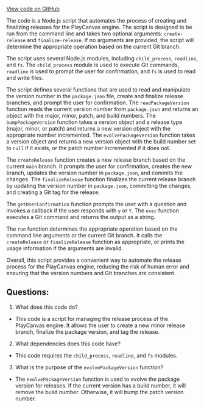 [View code on GitHub](https://github.com/playcanvas/engine/release.js)

The code is a Node.js script that automates the process of creating and finalizing releases for the PlayCanvas engine. The script is designed to be run from the command line and takes two optional arguments: `create-release` and `finalize-release`. If no arguments are provided, the script will determine the appropriate operation based on the current Git branch.

The script uses several Node.js modules, including `child_process`, `readline`, and `fs`. The `child_process` module is used to execute Git commands, `readline` is used to prompt the user for confirmation, and `fs` is used to read and write files.

The script defines several functions that are used to read and manipulate the version number in the `package.json` file, create and finalize release branches, and prompt the user for confirmation. The `readPackageVersion` function reads the current version number from `package.json` and returns an object with the major, minor, patch, and build numbers. The `bumpPackageVersion` function takes a version object and a release type (major, minor, or patch) and returns a new version object with the appropriate number incremented. The `evolvePackageVersion` function takes a version object and returns a new version object with the build number set to `null` if it exists, or the patch number incremented if it does not.

The `createRelease` function creates a new release branch based on the current `main` branch. It prompts the user for confirmation, creates the new branch, updates the version number in `package.json`, and commits the changes. The `finalizeRelease` function finalizes the current release branch by updating the version number in `package.json`, committing the changes, and creating a Git tag for the release.

The `getUserConfirmation` function prompts the user with a question and invokes a callback if the user responds with `y` or `Y`. The `exec` function executes a Git command and returns the output as a string.

The `run` function determines the appropriate operation based on the command line arguments or the current Git branch. It calls the `createRelease` or `finalizeRelease` function as appropriate, or prints the usage information if the arguments are invalid.

Overall, this script provides a convenient way to automate the release process for the PlayCanvas engine, reducing the risk of human error and ensuring that the version numbers and Git branches are consistent.
## Questions: 
 1. What does this code do?
- This code is a script for managing the release process of the PlayCanvas engine. It allows the user to create a new minor release branch, finalize the package version, and tag the release.

2. What dependencies does this code have?
- This code requires the `child_process`, `readline`, and `fs` modules.

3. What is the purpose of the `evolvePackageVersion` function?
- The `evolvePackageVersion` function is used to evolve the package version for releases. If the current version has a build number, it will remove the build number. Otherwise, it will bump the patch version number.